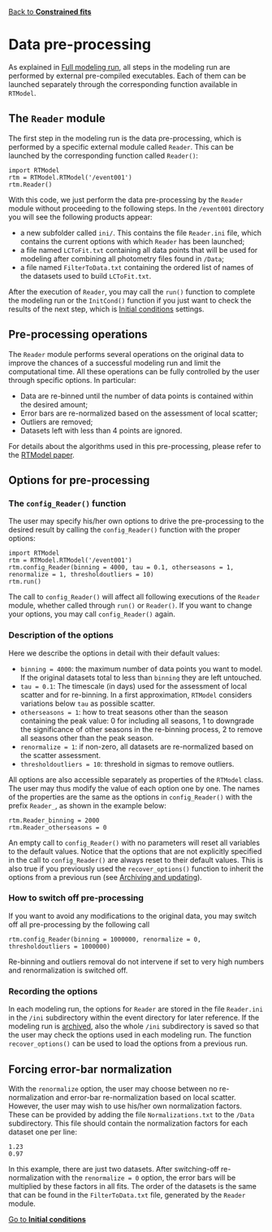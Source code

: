 [Back to **Constrained fits**](Constraints.md)

# Data pre-processing

As explained in [Full modeling run](ModelingRun.md), all steps in the modeling run are performed by external pre-compiled executables. Each of them can be launched separately through the corresponding function available in `RTModel`.

## The `Reader` module

The first step in the modeling run is the data pre-processing, which is performed by a specific external module called `Reader`. This can be launched by the corresponding function called `Reader()`:

```
import RTModel
rtm = RTModel.RTModel('/event001')
rtm.Reader()
```

With this code, we just perform the data pre-processing by the `Reader` module without proceeding to the following steps. In the `/event001` directory you will see the following products appear:
- a new subfolder called `ini/`. This contains the file `Reader.ini` file, which contains the current options with which `Reader` has been launched;
- a file named `LCToFit.txt` containing all data points that will be used for modeling after combining all photometry files found in `/Data`;
- a file named `FilterToData.txt` containing the ordered list of names of the datasets used to build `LCToFit.txt`.

After the execution of `Reader`, you may call the `run()` function to complete the modeling run or the `InitCond()` function if you just want to check the results of the next step, which is [Initial conditions](InitCond.md) settings.

## Pre-processing operations

The `Reader` module performs several operations on the original data to improve the chances of a successful modeling run and limit the computational time. All these operations can be fully controlled by the user through specific options. In particular:

- Data are re-binned until the number of data points is contained within the desired amount;
- Error bars are re-normalized based on the assessment of local scatter;
- Outliers are removed;
- Datasets left with less than 4 points are ignored.

For details about the algorithms used in this pre-processing, please refer to the [RTModel paper](https://ui.adsabs.harvard.edu/abs/2024A%26A...688A..83B/abstract).

## Options for pre-processing

### The `config_Reader()` function

The user may specify his/her own options to drive the pre-processing to the desired result by calling the `config_Reader()` function with the proper options:

```
import RTModel
rtm = RTModel.RTModel('/event001')
rtm.config_Reader(binning = 4000, tau = 0.1, otherseasons = 1, renormalize = 1, thresholdoutliers = 10)
rtm.run()
```

The call to `config_Reader()` will affect all following executions of the `Reader` module, whether called through `run()` or `Reader()`. If you want to change your options, you may call `config_Reader()` again.

### Description of the options

Here we describe the options in detail with their default values:

- `binning = 4000`: the maximum number of data points you want to model. If the original datasets total to less than `binning` they are left untouched.
- `tau = 0.1`: The timescale (in days) used for the assessment of local scatter and for re-binning. In a first approximation, `RTModel` considers variations below `tau` as possible scatter.
- `otherseasons = 1`: how to treat seasons other than the season containing the peak value: 0 for including all seasons, 1 to downgrade the significance of other seasons in the re-binning process, 2 to remove all seasons other than the peak season.
- `renormalize = 1`: if non-zero, all datasets are re-normalized based on the scatter assessment.
- `thresholdoutliers = 10`: threshold in sigmas to remove outliers.

All options are also accessible separately as properties of the `RTModel` class. The user may thus modify the value of each option one by one. The names of the properties are the same as the options in `config_Reader()` with the prefix `Reader_`, as shown in the example below:

```
rtm.Reader_binning = 2000
rtm.Reader_otherseasons = 0
```

An empty call to `config_Reader()` with no parameters will reset all variables to the default values. Notice that the options that are not explicitly specified in the call to `config_Reader()` are always reset to their default values. This is also true if you previously used the `recover_options()` function to inherit the options from a previous run (see [Archiving and updating](Archive.md)).

### How to switch off pre-processing

If you want to avoid any modifications to the original data, you may switch off all pre-processing by the following call
```
rtm.config_Reader(binning = 1000000, renormalize = 0, thresholdoutliers = 1000000)
```

Re-binning and outliers removal do not intervene if set to very high numbers and renormalization is switched off.

### Recording the options

In each modeling run, the options for `Reader` are stored in the file `Reader.ini` in the `/ini` subdirectory within the event directory for later reference. If the modeling run is [archived](Archive.md), also the whole `/ini` subdirectory is saved so that the user may check the options used in each modeling run. The function `recover_options()` can be used to load the options from a previous run.

## Forcing error-bar normalization

With the `renormalize` option, the user may choose between no re-normalization and error-bar re-normalization based on local scatter. However, the user may wish to use his/her own normalization factors. These can be provided by adding the file `Normalizations.txt` to the `/Data` subdirectory. This file should contain the normalization factors for each dataset one per line:
```
1.23
0.97
```

In this example, there are just two datasets. After switching-off re-normalization with the `renormalize = 0` option, the error bars will be multiplied by these factors in all fits. The order of the datasets is the same that can be found in the `FilterToData.txt` file, generated by the `Reader` module.

[Go to **Initial conditions**](InitCond.md)
